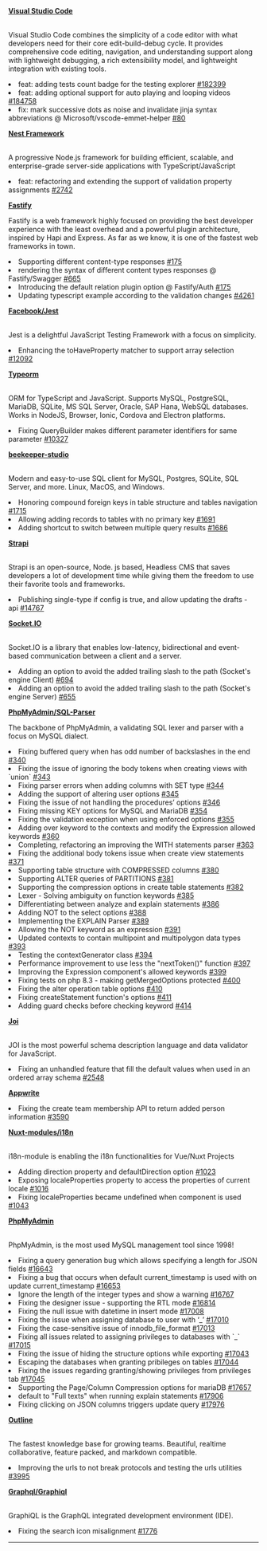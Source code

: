 <div align="left">  
  <div>
      <b><a target="_blank" href="https://github.com/microsoft/vscode">Visual Studio Code</a></b>
        <p>
    </br>
     Visual Studio Code combines the simplicity of a code editor with what developers need for their core edit-build-debug cycle. It provides comprehensive code editing, navigation, and understanding support along with lightweight debugging, a rich extensibility model, and lightweight integration with existing tools.
    </p>
     <p>
       <li>feat: adding tests count badge for the testing explorer <a href="https://github.com/microsoft/vscode/pull/182399">#182399</a></li>
      <li>feat: adding optional support for auto playing and looping videos <a href="https://github.com/microsoft/vscode/pull/184758">#184758</a></li>
      <li>fix: mark successive dots as noise and invalidate jinja syntax abbreviations @ Microsoft/vscode-emmet-helper <a href="https://github.com/microsoft/vscode-emmet-helper/pull/80">#80</a></li>
     </p>
          <b><a target="_blank" href="https://github.com/microsoft/vscode">Nest Framework</a></b>
        <p>
    </br>
A progressive Node.js framework for building efficient, scalable, and enterprise-grade server-side applications with TypeScript/JavaScript
    </p>
     <p>
       <li>feat: refactoring and extending the support of validation property assignments <a href="https://github.com/nestjs/swagger/pull/2742">#2742</a></li>
     </p>
        <p>
      <b><a target="_blank" href="https://github.com/fastify">Fastify</a></b>
    <p>
    Fastify is a web framework highly focused on providing the best developer experience with the least overhead and a powerful plugin architecture, inspired by Hapi and Express. As far as we know, it is one of the fastest web frameworks in town.
    </p>
      <p>
      <li>Supporting different content-type responses <a href="https://github.com/fastify/fastify/pull/4264">#175</a></li>
      <li>rendering the syntax of different content types responses @ Fastify/Swagger <a href="https://github.com/fastify/fastify-swagger/pull/665">#665</a></li>
      <li>Introducing the default relation plugin option @ Fastify/Auth <a href="https://github.com/fastify/fastify-auth/pull/175">#175</a></li>
      <li>Updating typescript example according to the validation changes <a href="https://github.com/fastify/fastify/pull/4261">#4261</a></li>
      </p>
      <b><a target="_blank" href="https://github.com/facebook/jest/">Facebook/Jest</a></b>
        <p>
    </br>
Jest is a delightful JavaScript Testing Framework with a focus on simplicity.
    </p>
    <p>
      <li>Enhancing the toHaveProperty matcher to support array selection <a href="https://github.com/facebook/jest/pull/12092">#12092</a></li>
    </p>
          <b><a target="_blank" href="https://github.com/typeorm/typeorm">Typeorm</a></b>
        <p>
    </br>
ORM for TypeScript and JavaScript. Supports MySQL, PostgreSQL, MariaDB, SQLite, MS SQL Server, Oracle, SAP Hana, WebSQL databases. Works in NodeJS, Browser, Ionic, Cordova and Electron platforms.
    </p>
    <p>
      <li>Fixing QueryBuilder makes different parameter identifiers for same parameter <a href="https://github.com/typeorm/typeorm/pull/10327">#10327</a></li>
    </p>
              <b><a target="_blank" href="https://github.com/beekeeper-studio/beekeeper-studio">beekeeper-studio</a></b>
        <p>
    </br>
Modern and easy-to-use SQL client for MySQL, Postgres, SQLite, SQL Server, and more. Linux, MacOS, and Windows.
    </p>
    <p>
    <li>Honoring compound foreign keys in table structure and tables navigation <a href="https://github.com/beekeeper-studio/beekeeper-studio/pull/1715">#1715</a></li>
    <li>Allowing adding records to tables with no primary key <a href="https://github.com/beekeeper-studio/beekeeper-studio/pull/1691">#1691</a></li>
    <li>Adding shortcut to switch between multiple query results <a href="https://github.com/beekeeper-studio/beekeeper-studio/pull/1686">#1686</a></li>
    </p>
    <b><a target="_blank" href="https://github.com/strapi/strapi">Strapi</a></b>
            <p>
    </br>
Strapi is an open-source, Node. js based, Headless CMS that saves developers a lot of development time while giving them the freedom to use their favorite tools and frameworks.
    </p>
    <p>
      <li>Publishing single-type if config is true, and allow updating the drafts - api <a href="https://github.com/strapi/strapi/pull/14767">#14767</a></li>
    </p>
          <b><a target="_blank" href="https://github.com/socketio">Socket.IO</a></b>
                      <p>
    </br>
Socket.IO is a library that enables low-latency, bidirectional and event-based communication between a client and a server.
    </p>
    <p>
      <li>Adding an option to avoid the added trailing slash to the path (Socket's engine Client) <a href="https://github.com/socketio/engine.io-client/commit/21a6e1219add92157c5442537d24fbe1129a50f5">#694</a>
        <li>Adding an option to avoid the added trailing slash to the path (Socket's engine Server) <a href="https://github.com/socketio/engine.io/commit/d0fd4746afa396297f07bb62e539b0c1c4018d7c">#655</a>
    </p>
          <b><a target="_blank" href="https://github.com/phpmyadmin/sql-parser/">PhpMyAdmin/SQL-Parser</a></b>
                                <p>
The backbone of PhpMyAdmin, a validating SQL lexer and parser with a focus on MySQL dialect.
    </p>
    <p>
      <li>Fixing buffered query when has odd number of backslashes in the end <a href="https://github.com/phpmyadmin/sql-parser/pull/340">#340</a></li>
      <li>Fixing the issue of ignoring the body tokens when creating views with `union` <a href="https://github.com/phpmyadmin/sql-parser/pull/343">#343</a></li>
      <li>Fixing parser errors when adding columns with SET type <a href="https://github.com/phpmyadmin/sql-parser/pull/344">#344</a></li>
        <li>Adding the support of altering user options <a href="https://github.com/phpmyadmin/sql-parser/pull/345">#345</a></li>
       <li>Fixing the issue of not handling the procedures’ options <a href="https://github.com/phpmyadmin/sql-parser/pull/346">#346</a></li>
       <li>Fixing missing KEY options for MySQL and MariaDB <a href="https://github.com/phpmyadmin/sql-parser/pull/354">#354</a></li>
       <li>Fixing the validation exception when using enforced options <a href="https://github.com/phpmyadmin/sql-parser/pull/355">#355</a></li>
           <li>Adding over keyword to the contexts and modify the Expression allowed keywords <a href="https://github.com/phpmyadmin/sql-parser/pull/360">#360</a></li>
          <li>Completing, refactoring an improving the WITH statements parser <a href="https://github.com/phpmyadmin/sql-parser/pull/363">#363</a></li>
      <li>Fixing the additional body tokens issue when create view statements  <a href="https://github.com/phpmyadmin/sql-parser/pull/371">#371</a></li>
      <li>Supporting table structure with COMPRESSED columns <a href="https://github.com/phpmyadmin/sql-parser/pull/380">#380</a></li>
       <li>Supporting ALTER queries of PARTITIONS <a href="https://github.com/phpmyadmin/sql-parser/pull/381">#381</a></li>
       <li>Supporting the compression options in create table statements <a href="https://github.com/phpmyadmin/sql-parser/pull/382">#382</a></li>
      <li>Lexer - Solving ambiguity on function keywords <a href="https://github.com/phpmyadmin/sql-parser/pull/385">#385</a></li>
       <li>Differentiating between analyze and explain statements <a href="https://github.com/phpmyadmin/sql-parser/pull/386">#386</a></li>
       <li>Adding NOT to the select options <a href="https://github.com/phpmyadmin/sql-parser/pull/388">#388</a></li>
       <li>Implementing the EXPLAIN Parser <a href="https://github.com/phpmyadmin/sql-parser/pull/389">#389</a></li>
       <li>Allowing the NOT keyword as an expression <a href="https://github.com/phpmyadmin/sql-parser/pull/391">#391</a></li>
       <li>Updated contexts to contain multipoint and multipolygon data types <a href="https://github.com/phpmyadmin/sql-parser/pull/393">#393</a></li>
      <li>Testing the contextGenerator class <a href="https://github.com/phpmyadmin/sql-parser/pull/394">#394</a></li>
      <li>Performance improvement to use less the "nextToken()" function  <a href="https://github.com/phpmyadmin/sql-parser/pull/397">#397</a></li>
      <li>Improving the Expression component's allowed keywords <a href="https://github.com/phpmyadmin/sql-parser/pull/399">#399</a></li>
      <li>Fixing tests on php 8.3 - making getMergedOptions protected <a href="https://github.com/phpmyadmin/sql-parser/pull/400">#400</a></li>
        <li>Fixing the alter operation table options <a href="https://github.com/phpmyadmin/sql-parser/pull/410">#410</a></li>
      <li>Fixing createStatement function's options <a href="https://github.com/phpmyadmin/sql-parser/pull/411">#411</a></li>
        <li>Adding guard checks before checking keyword <a href="https://github.com/phpmyadmin/sql-parser/pull/414">#414</a></li>
    </p>
       <b><a target="_blank" href="https://github.com/sideway/joi/">Joi</a></b>
                                       <p>
    </br>
JOI is the most powerful schema description language and data validator for JavaScript.
    </p>
    <p>
       <li>Fixing an unhandled feature that fill the default values when used in an ordered array schema <a href="https://github.com/sideway/joi/pull/2548">#2548</a></li>
    </p>
     <b><a target="_blank" href="https://github.com/appwrite">Appwrite</a></b>
    <p>
       <li>Fixing the create team membership API to return added person information <a href="https://github.com/appwrite/appwrite/pull/3590">#3590</a></li>
    </p>
    <b><a target="_blank" href="https://github.com/nuxt-modules/i18n">Nuxt-modules/i18n</a></b>
                                           <p>
    </br>
i18n-module is enabling the i18n functionalities for Vue/Nuxt Projects
    </p>
    <p>
       <li>Adding direction property and defaultDirection option <a href="https://github.com/nuxt-community/i18n-module/pull/1023">#1023</a></li>
      <li>Exposing localeProperties property to access the properties of current locale <a href="https://github.com/nuxt-community/i18n-module/pull/1016">#1016</a></li>
      <li>Fixing localeProperties became undefined when <i18n> component is used <a href="https://github.com/nuxt-community/i18n-module/pull/1043">#1043</a></li>
    </p>
        <b><a target="_blank" href="https://github.com/phpmyadmin/phpmyadmin/">PhpMyAdmin</a></b>
                                                   <p>
    </br>
PhpMyAdmin, is the most used MySQL management tool since 1998!
    </p>
    <p>
      <li>Fixing a query generation bug which allows specifying a length for JSON fields <a href="https://github.com/phpmyadmin/phpmyadmin/pull/16643">#16643</a></li>
             <li>Fixing a bug that occurs when default current_timestamp is used with on update current_timestamp <a href="https://github.com/phpmyadmin/phpmyadmin/pull/16653">#16653</a></li>
                   <li>Ignore the length of the integer types and show a warning <a href="https://github.com/phpmyadmin/phpmyadmin/pull/16767">#16767</a></li>
      <li>Fixing the designer issue - supporting the RTL mode <a href="https://github.com/phpmyadmin/phpmyadmin/pull/16814">#16814</a></li>
       <li>Fixing the null issue with datetime in insert mode <a href="https://github.com/phpmyadmin/phpmyadmin/pull/17008">#17008</a></li>
       <li>Fixing the issue when assigning database to user with ‘_’ <a href="https://github.com/phpmyadmin/phpmyadmin/pull/17010">#17010</a></li>
      <li>Fixing the case-sensitive issue of innodb_file_format <a href="https://github.com/phpmyadmin/phpmyadmin/pull/17013">#17013</a></li>
             <li>Fixing all issues related to assigning privileges to databases with `_`  <a href="https://github.com/phpmyadmin/phpmyadmin/pull/17015">#17015</a></li>
       <li>Fixing the issue of hiding the structure options while exporting  <a href="https://github.com/phpmyadmin/phpmyadmin/pull/17043">#17043</a></li>
 <li>Escaping the databases when granting pribileges on tables <a href="https://github.com/phpmyadmin/phpmyadmin/pull/17044">#17044</a></li>
             <li>Fixing the issues regarding granting/showing privileges from privileges tab <a href="https://github.com/phpmyadmin/phpmyadmin/pull/17045">#17045</a></li>
      <li>Supporting the Page/Column Compression options for mariaDB <a href="https://github.com/phpmyadmin/phpmyadmin/pull/17657">#17657</a></li>
      <li>default to "Full texts" when running explain statements <a href="https://github.com/phpmyadmin/phpmyadmin/pull/17906">#17906</a></li>
       <li>Fixing clicking on JSON columns triggers update query <a href="https://github.com/phpmyadmin/phpmyadmin/pull/17976">#17976</a></li>
    </p>
       <b><a target="_blank" href="https://github.com/outline/outline">Outline</a></b>
                                                         <p>
    </br>
The fastest knowledge base for growing teams. Beautiful, realtime collaborative, feature packed, and markdown compatible.
    </p>
    <p>
        <li>Improving the urls to not break protocols and testing the urls utilities <a href="https://github.com/outline/outline/pull/3995">#3995</a></li>
    </p>
          <b><a target="_blank" href="https://github.com/graphql/graphiql/">Graphql/Graphiql</a></b>
                                                                   <p>
    </br>
GraphiQL is the GraphQL integrated development environment (IDE).
    </p>
    <p>
       <li>Fixing the search icon misalignment <a href="https://github.com/graphql/graphiql/pull/1776">#1776</a></li>
    </p>
     
  </div>
</div>
<hr/>
